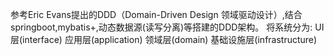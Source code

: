 参考Eric Evans提出的DDD（Domain-Driven Design 领域驱动设计）,结合springboot,mybatis+,动态数据源(读写分离)等搭建的DDD架构。 
将系统分为: 
UI层(interface)
应用层(application)
领域层(domain)
基础设施层(infrastructure)
